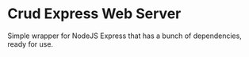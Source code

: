 Crud Express Web Server
======================

Simple wrapper for NodeJS Express that has a bunch of dependencies, ready for use.